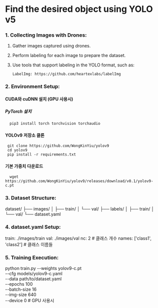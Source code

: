 # Find the desired object using YOLO v5

### 1. Collecting Images with Drones:
1) Gather images captured using drones.
2) Perform labeling for each image to prepare the dataset.
3) Use tools that support labeling in the YOLO format, such as:

       LabelImg: https://github.com/heartexlabs/labelImg

### 2. Environment Setup:

#### CUDA와 cuDNN 설치 (GPU 사용시)
##### PyTorch 설치

      pip3 install torch torchvision torchaudio

#### YOLOv9 저장소 클론

     git clone https://github.com/WongKinYiu/yolov9
     cd yolov9
     pip install -r requirements.txt

#### 기본 가중치 다운로드
   
      wget https://github.com/WongKinYiu/yolov9/releases/download/v0.1/yolov9-c.pt

### 3. Dataset Structure: 

dataset/
├── images/
│   ├── train/
│   └── val/
├── labels/
│   ├── train/
│   └── val/
└── dataset.yaml
      

### 4. dataset.yaml  Setup:

train: ./images/train
val: ./images/val
nc: 2  # 클래스 개수
names: ['class1', 'class2']  # 클래스 이름들

### 5. Training Execution: 

python train.py --weights yolov9-c.pt \
                --cfg models/yolov9-c.yaml \
                --data path/to/dataset.yaml \
                --epochs 100 \
                --batch-size 16 \
                --img-size 640 \
                --device 0  # GPU 사용시


